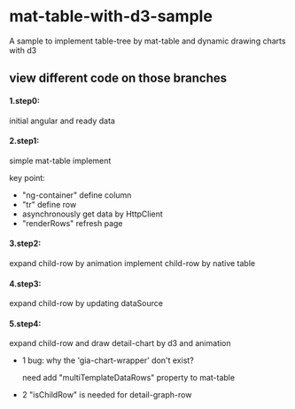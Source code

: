 # mat-table-with-d3-sample
A sample to implement table-tree by mat-table and dynamic drawing charts with d3 


## view different code on those branches
#### 1.step0:

initial angular and ready data

#### 2.step1:

simple mat-table implement

key point: 

  - "ng-container" define column
  - "tr" define row
  - asynchronously get data by HttpClient
  - "renderRows" refresh page
  
#### 3.step2:

expand child-row by animation
implement child-row by native table


#### 4.step3:

expand child-row by updating dataSource


#### 5.step4:

expand child-row and draw detail-chart by d3 and animation

- 1 bug: why the 'gia-chart-wrapper' don't exist?

    need add "multiTemplateDataRows" property to mat-table

- 2  "isChildRow" is needed for detail-graph-row